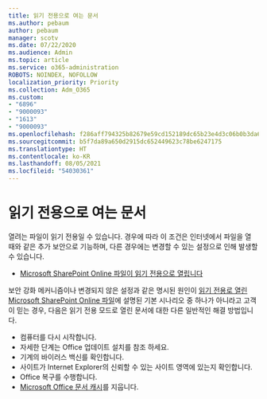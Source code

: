 ```yaml
---
title: 읽기 전용으로 여는 문서
ms.author: pebaum
author: pebaum
manager: scotv
ms.date: 07/22/2020
ms.audience: Admin
ms.topic: article
ms.service: o365-administration
ROBOTS: NOINDEX, NOFOLLOW
localization_priority: Priority
ms.collection: Adm_O365
ms.custom:
- "6896"
- "9000093"
- "1613"
- "9000093"
ms.openlocfilehash: f286aff794325b82679e59cd152189dc65b23e4d3c06b0b3da65851cd767bbaa
ms.sourcegitcommit: b5f7da89a650d2915dc652449623c78be6247175
ms.translationtype: HT
ms.contentlocale: ko-KR
ms.lasthandoff: 08/05/2021
ms.locfileid: "54030361"
---
```

# <a name="documents-opening-in-read-only"></a>읽기 전용으로 여는 문서

열려는 파일이 읽기 전용일 수 있습니다. 경우에 따라 이 조건은 인터넷에서 파일을 열 때와 같은 추가 보안으로 기능하며, 다른 경우에는 변경할 수 있는 설정으로 인해 발생할 수 있습니다.

- [Microsoft SharePoint Online 파일이 읽기 전용으로 열립니다](https://docs.microsoft.com/sharepoint/troubleshoot/lists-and-libraries/files-open-as-read-only-and-cannot-check-in-or-out)

보안 강화 메커니즘이나 변경되지 않은 설정과 같은 명시된 원인이 [읽기 전용로 열린 Microsoft SharePoint Online 파일](https://docs.microsoft.com/sharepoint/troubleshoot/lists-and-libraries/files-open-as-read-only-and-cannot-check-in-or-out)에 설명된 기본 시나리오 중 하나가 아니라고 고객이 믿는 경우, 다음은 읽기 전용 모드로 열린 문서에 대한 다른 일반적인 해결 방법입니다.

- 컴퓨터를 다시 시작합니다.
- 자세한 단계는 Office 업데이트 설치를 참조 하세요.
- 기계의 바이러스 백신를 확인합니다.
- 사이트가 Internet Explorer의 신뢰할 수 있는 사이트 영역에 있는지 확인합니다.
- Office 복구를 수행합니다.
- [Microsoft Office 문서 캐시](https://support.microsoft.com/office/delete-your-office-document-cache-b1d3765e-d71b-4bb8-99ca-acd22c42995d?ui=en-us&rs=en-us&ad=us)를 지웁니다.

